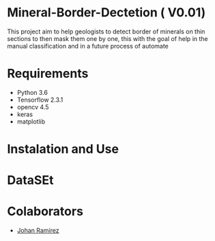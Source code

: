 # Mineral-Border-Dectetion ( V0.01)

This project aim to help geologists to detect border of minerals on thin sections to then mask them one by one, this with the goal of help in the manual classification and in a future process of automate

# Requirements

- Python 3.6 
- Tensorflow 2.3.1
- opencv 4.5
- keras
- matplotlib

# Instalation and Use 

# DataSEt

# Colaborators
 - [Johan Ramírez](https://github.com/joaramirezra)
